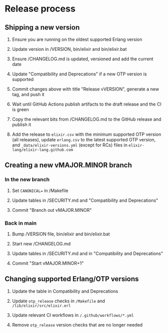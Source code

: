 # Release process

## Shipping a new version

1. Ensure you are running on the oldest supported Erlang version

2. Update version in /VERSION, bin/elixir and bin/elixir.bat

3. Ensure /CHANGELOG.md is updated, versioned and add the current date

4. Update "Compatibility and Deprecations" if a new OTP version is supported

5. Commit changes above with title "Release vVERSION", generate a new tag, and push it

6. Wait until GitHub Actions publish artifacts to the draft release and the CI is green

7. Copy the relevant bits from /CHANGELOG.md to the GitHub release and publish it

8. Add the release to `elixir.csv` with the minimum supported OTP version (all releases), update `erlang.csv` to the latest supported OTP version, and `_data/elixir-versions.yml` (except for RCs) files in `elixir-lang/elixir-lang.github.com`

## Creating a new vMAJOR.MINOR branch

### In the new branch

1. Set `CANONICAL=` in /Makefile

2. Update tables in /SECURITY.md and "Compatibility and Deprecations"

3. Commit "Branch out vMAJOR.MINOR"

### Back in main

1. Bump /VERSION file, bin/elixir and bin/elixir.bat

2. Start new /CHANGELOG.md

3. Update tables in /SECURITY.md and in "Compatibility and Deprecations"

4. Commit "Start vMAJOR.MINOR+1"

## Changing supported Erlang/OTP versions

1. Update the table in Compatibility and Deprecations

2. Update `otp_release` checks in `/Makefile` and `/lib/elixir/src/elixir.erl`

3. Update relevant CI workflows in `/.github/workflows/*.yml`

4. Remove `otp_release` version checks that are no longer needed
